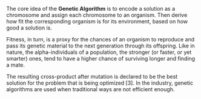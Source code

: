 The core idea of the **Genetic Algorithm** is to encode a solution as a chromosome and assign each chromosome to an organism. Then derive how fit the corresponding organism is for its environment, based on how good a solution is. 

Fitness, in turn, is a proxy for the chances of an organism to reproduce and pass its genetic material to the next generation through its offspring. Like in nature, the alpha-individuals of a population, the stronger (or faster, or yet smarter) ones, tend to have a higher chance of surviving longer and finding a mate. 

The resulting cross-product after mutation is declared to be the best solution for the problem that is being optimized [3]. In the industry, genetic algorithms are used when traditional ways are not efficient enough.
